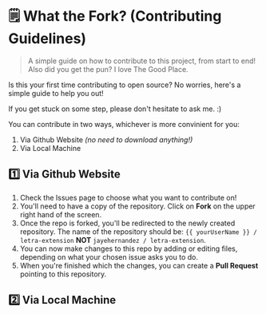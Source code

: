 # 🗒 What the Fork? (Contributing Guidelines)
> A simple guide on how to contribute to this project, from start to end! Also did you get the pun? I love The Good Place.

Is this your first time contributing to open source? No worries, here's a simple guide to help you out!

If you get stuck on some step, please don't hesitate to ask me. :)

You can contribute in two ways, whichever is more convinient for you:
1. Via Github Website _(no need to download anything!)_
2. Via Local Machine

## 1️⃣ Via Github Website
1. Check the Issues page to choose what you want to contribute on!
2. You'll need to have a copy of the repository. Click on **Fork** on the upper right hand of the screen.
3. Once the repo is forked, you'll be redirected to the newly created repository. The name of the repository should be: `{{ yourUserName }} / letra-extension` **NOT** `jayehernandez / letra-extension`.
4. You can now make changes to this repo by adding or editing files, depending on what your chosen issue asks you to do.
5. When you're finished which the changes, you can create a **Pull Request** pointing to this repository. 

## 2️⃣ Via Local Machine
 
